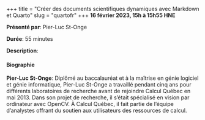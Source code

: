 +++
title = "Créer des documents scientifiques dynamiques avec Markdown et Quarto"
slug = "quartofr"
+++
**16 février 2023, 15h à 15h55 HNE**

**Présenté par**: Pier-Luc St-Onge

**Durée**: 55 minutes

**Description**:

#### Biographie

**Pier-Luc St-Onge**: Diplômé au baccalauréat et à la maîtrise en génie logiciel et génie informatique,
Pier-Luc St-Onge a travaillé pendant cinq ans pour différents laboratoires de recherche avant de rejoindre
Calcul Québec en mai 2013. Dans son projet de recherche, il s’était spécialisé en vision par ordinateur avec
OpenCV. À Calcul Québec, il fait partie de l’équipe d’analystes offrant du soutien aux utilisateurs des
ressources de calcul.

<!-- {{< vimeo 690948795 >}} -->
<!-- <br> -->

<!-- - [Watch this session on Vimeo](https://vimeo.com/690948795) -->
